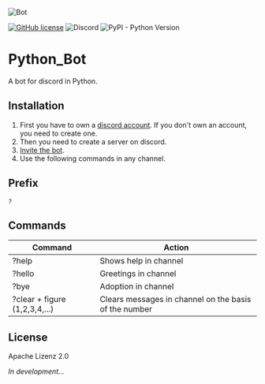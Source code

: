 ![Bot](https://th.bing.com/th/id/OIP.4JpohfpcReab5qWTH17SQwHaGH?pid=ImgDet&rs=1)

[![GitHub license](https://img.shields.io/github/license/ragr07/Python_Bot)](https://github.com/ragr07/Python_Bot/blob/Rafa/LICENSE) ![Discord](https://img.shields.io/discord/933408863917588510) ![PyPI - Python Version](https://img.shields.io/pypi/pyversions/p)    



# Python_Bot

A bot for discord in Python.

## Installation

1. First you have to own a [discord account](https://discord.com/). If you don't own an account, you need to create one.
1. Then you need to create a server on discord.
1. [Invite the bot]( https://discord.com/oauth2/authorize?client_id=945615836327059456&scope=bot&permissions=285474001).
1. Use the following commands in any channel.


## Prefix

``
?
``


## Commands

| Command | Action |
| ------- | ------ |
| ?help   | Shows help in channel |
| ?hello  | Greetings in channel |
| ?bye    | Adoption in channel |
| ?clear + figure (1,2,3,4,...)  | Clears messages in channel on the basis of the number |


## License
Apache Lizenz 2.0


*In development...*
